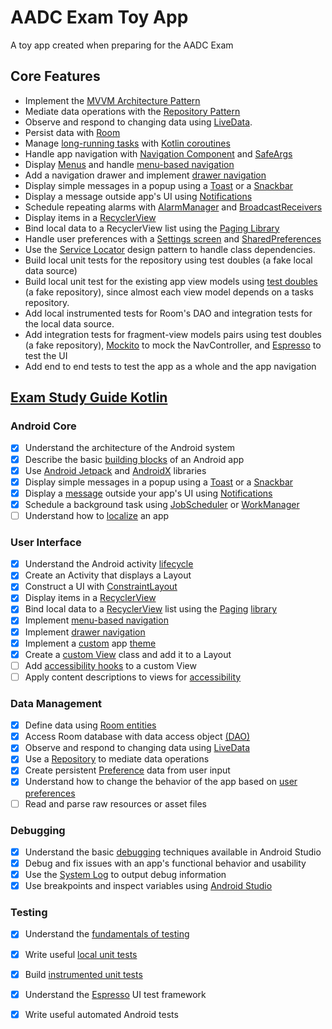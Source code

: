 # AADC Exam Toy App

A toy app created when preparing for the AADC Exam

## Core Features
*   Implement the [MVVM Architecture Pattern](https://medium.com/upday-devs/android-architecture-patterns-part-3-model-view-viewmodel-e7eeee76b73b)
*   Mediate data operations with the [Repository Pattern](https://www.raywenderlich.com/3595916-clean-architecture-tutorial-for-android-getting-started) 
*   Observe and respond to changing data using [LiveData](https://developer.android.com/topic/libraries/architecture/livedata).
*   Persist data with [Room](https://developer.android.com/topic/libraries/architecture/room)
*   Manage [long-running tasks](https://codelabs.developers.google.com/codelabs/kotlin-coroutines) with [Kotlin coroutines](https://developer.android.com/kotlin/coroutines)
*   Handle app navigation with [Navigation Component](https://developer.android.com/guide/navigation) and [SafeArgs](https://developer.android.com/guide/navigation/navigation-pass-data) 
*   Display [Menus](https://developer.android.com/guide/topics/ui/menus) and handle [menu-based navigation](https://developer.android.com/guide/navigation/navigation-ui#Tie-navdrawer)
*   Add a navigation drawer and implement [drawer navigation](https://developer.android.com/guide/navigation/navigation-ui#add_a_navigation_drawer) 
*   Display simple messages in a popup using a [Toast](https://developer.android.com/guide/topics/ui/notifiers/toasts) or a [Snackbar](https://developer.android.com/reference/android/support/design/widget/Snackbar)
*   Display a message outside app's UI using [Notifications](https://developer.android.com/guide/topics/ui/notifiers/notifications)
*   Schedule repeating alarms with [AlarmManager](https://developer.android.com/training/scheduling/alarms) and [BroadcastReceivers](https://developer.android.com/guide/components/broadcasts)
*   Display items in a [RecyclerView](https://developer.android.com/guide/topics/ui/layout/recyclerview)
*   Bind local data to a RecyclerView list using the [Paging Library](https://codelabs.developers.google.com/codelabs/android-paging) 
*   Handle user preferences with a [Settings screen](https://developer.android.com/guide/topics/ui/settings) and [SharedPreferences](https://developer.android.com/training/data-storage/shared-preferences)
*   Use the [Service Locator](https://developer.android.com/training/dependency-injection#di-alternatives) design pattern to handle class dependencies.
*   Build local unit tests for the repository using test doubles (a fake local data source)
*   Build local unit test for the existing app view models using [test doubles](https://codelabs.developers.google.com/codelabs/advanced-android-kotlin-training-testing-test-doubles) (a fake repository), since almost each view model depends on a tasks repository.
*   Add local instrumented tests for Room's DAO and integration tests for the local data source.
*   Add integration tests for fragment-view models pairs using test doubles (a fake repository), [Mockito](https://github.com/mockito/mockito) to mock the NavController, and [Espresso](https://developer.android.com/training/testing/espresso) to test the UI
*   Add end to end tests to test the app as a whole and the app navigation 

## [Exam Study Guide Kotlin](https://developers.google.com/certification/associate-android-developer/study-guide)
### Android Core
- [x] Understand the architecture of the Android system
- [x] Describe the basic [building blocks](https://developer.android.com/guide/components/fundamentals) of an Android app
- [x] Use [Android Jetpack](https://developer.android.com/jetpack/docs/getting-started) and [AndroidX](https://developer.android.com/jetpack/androidx) libraries
- [x] Display simple messages in a popup using a [Toast](https://developer.android.com/guide/topics/ui/notifiers/toasts) or a [Snackbar](https://developer.android.com/reference/android/support/design/widget/Snackbar)
- [x] Display a [message](https://developer.android.com/training/notify-user/build-notification) outside your app's UI using [Notifications](https://codelabs.developers.google.com/codelabs/advanced-android-kotlin-training-notifications)
- [x] Schedule a background task using [JobScheduler](https://codelabs.developers.google.com/codelabs/android-training-job-scheduler) or [WorkManager](https://codelabs.developers.google.com/codelabs/android-workmanager)
- [ ] Understand how to [localize](https://developer.android.com/guide/topics/resources/localization) an app

### User  Interface
- [x] Understand the Android activity [lifecycle](https://codelabs.developers.google.com/codelabs/kotlin-android-training-lifecycles-logging)
- [x] Create an Activity that displays a Layout
- [x] Construct a UI with [ConstraintLayout](https://developer.android.com/training/constraint-layout/)
- [x] Display items in a [RecyclerView](https://developer.android.com/guide/topics/ui/layout/recyclerview)
- [x] Bind local data to a [RecyclerView](https://codelabs.developers.google.com/codelabs/kotlin-android-training-recyclerview-fundamentals) list using the [Paging](https://codelabs.developers.google.com/codelabs/android-paging) [library](https://developer.android.com/topic/libraries/architecture/paging)
- [x] Implement [menu-based navigation](https://developer.android.com/guide/navigation/navigation-ui#Tie-navdrawer)
- [x] Implement [drawer navigation](https://developer.android.com/guide/navigation/navigation-ui#add_a_navigation_drawer)
- [x] Implement a [custom](https://codelabs.developers.google.com/codelabs/kotlin-android-training-styles-and-themes) app [theme](https://developer.android.com/guide/topics/ui/look-and-feel/themes)
- [x] Create a [custom View](https://developer.android.com/guide/topics/ui/custom-components) class and add it to a Layout
- [ ] Add [accessibility hooks](https://developer.android.com/guide/topics/ui/accessibility/custom-views) to a custom View
- [ ] Apply content descriptions to views for [accessibility](https://codelabs.developers.google.com/codelabs/basic-android-accessibility)

### Data Management
- [x] Define data using [Room entities](https://developer.android.com/training/data-storage/room/defining-data)
- [x] Access Room database with data access object [(DAO)](https://developer.android.com/training/data-storage/room/accessing-data)
- [x] Observe and respond to changing data using [LiveData](https://codelabs.developers.google.com/codelabs/kotlin-android-training-live-data)
- [x] Use a [Repository](https://codelabs.developers.google.com/codelabs/kotlin-android-training-repository) to mediate data operations
- [x] Create persistent [Preference](https://developer.android.com/training/data-storage/shared-preferences) data from user input
- [x] Understand how to change the behavior of the app based on [user preferences](https://developer.android.com/guide/topics/ui/settings)
- [ ] Read and parse raw resources or asset files

### Debugging

- [x] Understand the basic [debugging](https://developer.android.com/studio/debug/) techniques available in Android Studio
- [x] Debug and fix issues with an app's functional behavior and usability
- [x] Use the [System Log](https://developer.android.com/studio/debug/am-logcat) to output debug information
- [x] Use breakpoints and inspect variables using [Android Studio](https://codelabs.developers.google.com/codelabs/android-training-using-debugger)

### Testing
- [x] Understand the [fundamentals of testing](https://developer.android.com/training/testing/fundamentals)
- [x] Write useful [local unit tests](https://developer.android.com/training/testing/unit-testing/local-unit-tests) 
- [x] Build [instrumented unit tests](https://developer.android.com/training/testing/unit-testing/instrumented-unit-tests)
- [x] Understand the [Espresso](https://developer.android.com/training/testing/espresso) UI test framework
- [x] Write useful automated Android tests



